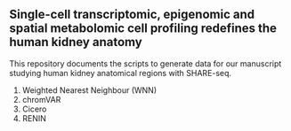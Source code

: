 ## Single-cell transcriptomic, epigenomic and spatial metabolomic cell profiling redefines the human kidney anatomy

This repository documents the scripts to generate data for our manuscript studying human kidney anatomical regions with SHARE-seq. <link> <br>

1. Weighted Nearest Neighbour (WNN)
2. chromVAR
3. Cicero
4. RENIN
